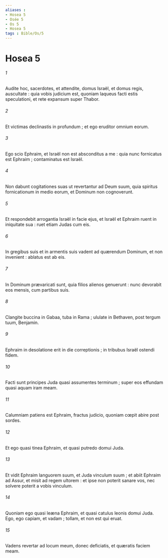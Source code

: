 ```yaml
---
aliases : 
- Hosea 5
- Osée 5
- Os 5
- Hosea 5
tags : Bible/Os/5
---
```


# Hosea 5

###### 1
Audite hoc, sacerdotes,  et attendite, domus Israël, et domus regis, auscultate : quia vobis judicium est, quoniam laqueus facti estis speculationi, et rete expansum super Thabor.
###### 2
Et victimas declinastis in profundum ; et ego eruditor omnium eorum.
###### 3
Ego scio Ephraim, et Israël non est absconditus a me : quia nunc fornicatus est Ephraim ; contaminatus est Israël.
###### 4
Non dabunt cogitationes suas ut revertantur ad Deum suum, quia spiritus fornicationum in medio eorum, et Dominum non cognoverunt.
###### 5
Et respondebit arrogantia Israël in facie ejus, et Israël et Ephraim ruent in iniquitate sua : ruet etiam Judas cum eis.
###### 6
In gregibus suis et in armentis suis vadent ad quærendum Dominum, et non invenient : ablatus est ab eis.
###### 7
In Dominum prævaricati sunt, quia filios alienos genuerunt : nunc devorabit eos mensis, cum partibus suis.
###### 8
Clangite buccina in Gabaa, tuba in Rama ; ululate in Bethaven, post tergum tuum, Benjamin.
###### 9
Ephraim in desolatione erit in die correptionis ; in tribubus Israël ostendi fidem.
###### 10
Facti sunt principes Juda quasi assumentes terminum ; super eos effundam quasi aquam iram meam.
###### 11
Calumniam patiens est Ephraim, fractus judicio, quoniam cœpit abire post sordes.
###### 12
Et ego quasi tinea Ephraim, et quasi putredo domui Juda.
###### 13
Et vidit Ephraim languorem suum, et Juda vinculum suum ; et abiit Ephraim ad Assur, et misit ad regem ultorem : et ipse non poterit sanare vos, nec solvere poterit a vobis vinculum.
###### 14
Quoniam ego quasi leæna Ephraim, et quasi catulus leonis domui Juda. Ego, ego capiam, et vadam ; tollam, et non est qui eruat.
###### 15
Vadens revertar ad locum meum, donec deficiatis, et quæratis faciem meam.
